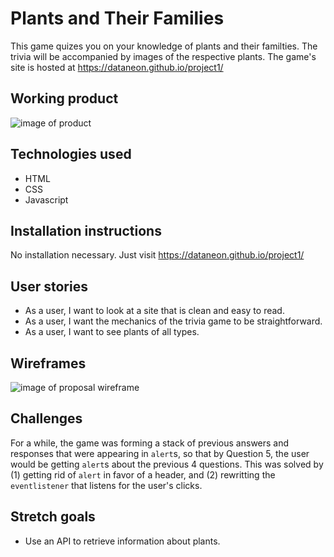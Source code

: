 # Plants and Their Families
This game quizes you on your knowledge of plants and their familties. The trivia will be accompanied by images of the respective plants. The game's site is hosted at https://dataneon.github.io/project1/

## Working product
![image of product](https://i.imgur.com/2QxEiSd.jpg)

## Technologies used
* HTML
* CSS
* Javascript

## Installation instructions
No installation necessary. Just visit https://dataneon.github.io/project1/

## User stories
* As a user, I want to look at a site that is clean and easy to read.
* As a user, I want the mechanics of the trivia game to be straightforward.
* As a user, I want to see plants of all types.

## Wireframes
![image of proposal wireframe](https://i.imgur.com/NVkNS92.png)

## Challenges
For a while, the game was forming a stack of previous answers and responses that were appearing in `alert`s, so that by Question 5, the user would be getting `alert`s about the previous 4 questions. This was solved by (1) getting rid of `alert` in favor of a header, and (2) rewritting the `eventlistener` that listens for the user's clicks.

## Stretch goals
* Use an API to retrieve information about plants.